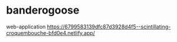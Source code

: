 # banderogoose
web-application
https://6799583139dfc87d3928d4f5--scintillating-croquembouche-bfd0e4.netlify.app/
